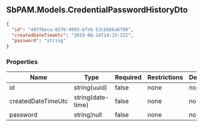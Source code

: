 
<h2 id="tocS_SbPAM.Models.CredentialPasswordHistoryDto">SbPAM.Models.CredentialPasswordHistoryDto</h2>

<a id="schemasbpam.models.credentialpasswordhistorydto"></a>
<a id="schema_SbPAM.Models.CredentialPasswordHistoryDto"></a>
<a id="tocSsbpam.models.credentialpasswordhistorydto"></a>
<a id="tocssbpam.models.credentialpasswordhistorydto"></a>

```json
{
  "id": "497f6eca-6276-4993-bfeb-53cbbbba6f08",
  "createdDateTimeUtc": "2019-08-24T14:15:22Z",
  "password": "string"
}

```

### Properties

|Name|Type|Required|Restrictions|Description|
|---|---|---|---|---|
|id|string(uuid)|false|none|none|
|createdDateTimeUtc|string(date-time)|false|none|none|
|password|string¦null|false|none|none|


